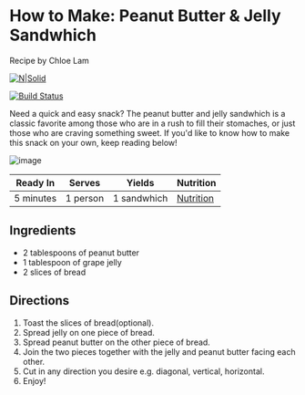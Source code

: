 # How to Make: Peanut Butter & Jelly Sandwhich
Recipe by Chloe Lam

[![N|Solid](https://cldup.com/dTxpPi9lDf.thumb.png)](https://nodesource.com/products/nsolid)

[![Build Status](https://travis-ci.org/joemccann/dillinger.svg?branch=master)](https://travis-ci.org/joemccann/dillinger)

Need a quick and easy snack? The peanut butter and jelly sandwhich is a classic favorite among those who are in a rush to fill their stomaches, or just those who are craving something sweet. If you'd like to know how to make this snack on your own, keep reading below!

![image](https://www.gannett-cdn.com/media/2021/05/02/USATODAY/usatsports/imageForEntry14-XDZ.jpg)

| Ready In | Serves | Yields | Nutrition |
| ------ | ------ | ------ | ------ |
| 5 minutes | 1 person | 1 sandwhich | [Nutrition](https://www.nutritionix.com/i/nutritionix/peanut-butter-and-jelly-sandwich-1-sandwich/5660be64732443e24734fe84)

## Ingredients 

- 2 tablespoons of peanut butter
- 1 tablespoon of grape jelly
- 2 slices of bread



## Directions
1. Toast the slices of bread(optional).
2. Spread jelly on one piece of bread.
3. Spread peanut butter on the other piece of bread.
4. Join the two pieces together with the jelly and peanut butter facing each other.
5. Cut in any direction you desire e.g. diagonal, vertical, horizontal.
6. Enjoy!


